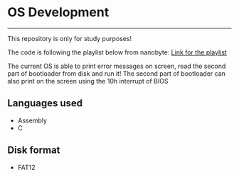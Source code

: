 # OS Development
---
This repository is only for study purposes!

The code is following the playlist below from nanobyte:
[Link for the playlist](https://www.youtube.com/playlist?list=PLFjM7v6KGMpiH2G-kT781ByCNC_0pKpPN)

The current OS is able to print error messages on screen, read the second part of bootloader from disk and run it!
The second part of bootloader can also print on the screen using the 10h interrupt of BIOS

## Languages used
 * Assembly
 * C

## Disk format
 * FAT12
